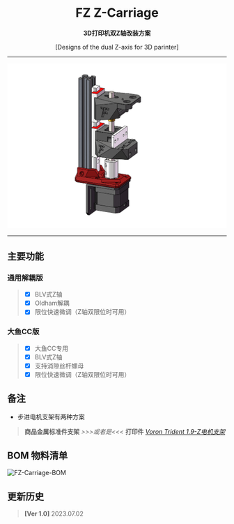 <h1 align="center">FZ Z-Carriage</h1>

**<p align="center">3D打印机双Z轴改装方案</p>**
<p align="center">[Designs of the dual Z-axis for 3D parinter]</p>

 ---
 
 ![FZ-Carriage](Images-效果图/预览图-解耦版(上)CC简易版(下).png)
 
 ---

## 主要功能
### 通用解耦版
> - [x] BLV式Z轴
> - [x] Oldham解耦
> - [x] 限位快速微调（Z轴双限位时可用）

### 大鱼CC版
> - [x] 大鱼CC专用
> - [x] BLV式Z轴
> - [x] 支持消隙丝杆螺母
> - [x] 限位快速微调（Z轴双限位时可用）

## 备注
- 步进电机支架有两种方案
 > **商品金属标准件支架**   *>>>或者是<<<*   **打印件** [*Voron Trident 1.9-Z电机支架*](https://github.com/VoronDesign/Voron-Trident)

## BOM 物料清单
![FZ-Carriage-BOM](BOM表.png)

## 更新历史
> **[Ver 1.0]** 2023.07.02


